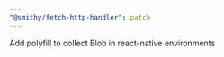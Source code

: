 ```yaml
---
"@smithy/fetch-http-handler": patch
---
```


Add polyfill to collect Blob in react-native environments
